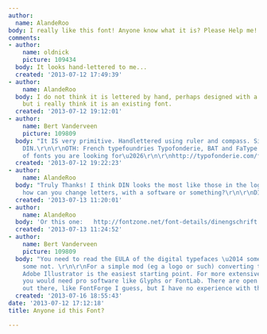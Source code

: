 ```yaml
---
author:
  name: AlandeRoo
body: I really like this font! Anyone know what it is? Please Help me! Thanks![img:sites/default/files/old-images/PrecisieMetaalBlack_3548.png]
comments:
- author:
    name: oldnick
    picture: 109434
  body: It looks hand-lettered to me...
  created: '2013-07-12 17:49:39'
- author:
    name: AlandeRoo
  body: I do not think it is lettered by hand, perhaps designed with a computer software,
    but i really think it is an existing font.
  created: '2013-07-12 19:12:01'
- author:
    name: Bert Vanderveen
    picture: 109809
  body: "It IS very primitive. Handlettered using ruler and compass. Similar font:
    DIN.\r\n\r\nOTH: French typefoundries Typofonderie, BAT and FaType sell the kind
    of fonts you are looking for\u2026\r\n\r\nhttp://typofonderie.com/fonts/\r\nhttp://www.batfoundry.com\r\nhttp://www.fatype.com"
  created: '2013-07-12 19:22:23'
- author:
    name: AlandeRoo
  body: "Truly Thanks! I think DIN looks the most like those in the logo. Example,
    how can you change letters, with a software or something?\r\n\r\nDIN Medium:   http://fontzone.net/font-details/din-medium"
  created: '2013-07-13 11:20:01'
- author:
    name: AlandeRoo
  body: 'Or this one:   http://fontzone.net/font-details/dinengschrift'
  created: '2013-07-13 11:24:52'
- author:
    name: Bert Vanderveen
    picture: 109809
  body: "You need to read the EULA of the digital typefaces \u2014 some allow modification(s),
    some not. \r\n\r\nFor a simple mod (eg a logo or such) converting to outline in
    Adobe Illustrator is the easiest starting point. For more extensive reworking
    you would need pro software like Glyphs or FontLab. There are open source apps
    out there, like FontForge I guess, but I have no experience with that."
  created: '2013-07-16 18:55:43'
date: '2013-07-12 17:12:18'
title: Anyone id this Font?

---
```

